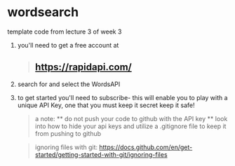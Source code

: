 # wordsearch
template code from lecture 3 of week 3 

1) you'll need to get a free account at 
   > ## https://rapidapi.com/
2) search for and select the WordsAPI
3) to get started you'll need to subscribe- this will enable you to play with a unique API Key, one that you must keep it secret keep it safe!
   > a note: ** do not push your code to github with the API key ** 
   look into how to hide your api keys and utilize a .gitignore file to keep it from pushing to github

   > ignoring files with git: https://docs.github.com/en/get-started/getting-started-with-git/ignoring-files

